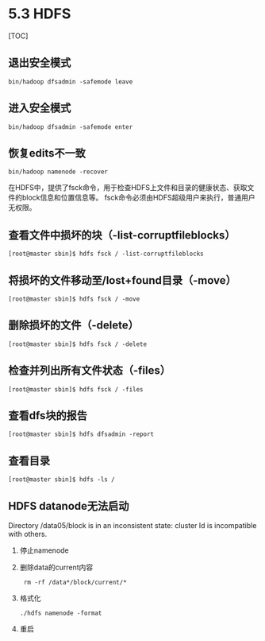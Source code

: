 # 5.3 HDFS

[TOC]

## 退出安全模式

```shell
bin/hadoop dfsadmin -safemode leave
```

## 进入安全模式

```shell
bin/hadoop dfsadmin -safemode enter
```

## 恢复edits不一致

```shell
bin/hadoop namenode -recover
```

在HDFS中，提供了fsck命令，用于检查HDFS上文件和目录的健康状态、获取文件的block信息和位置信息等。
fsck命令必须由HDFS超级用户来执行，普通用户无权限。

## 查看文件中损坏的块（-list-corruptfileblocks）

```shell
[root@master sbin]$ hdfs fsck / -list-corruptfileblocks
```

## 将损坏的文件移动至/lost+found目录（-move）

```shell
[root@master sbin]$ hdfs fsck / -move
```

## 删除损坏的文件（-delete）

```shell
[root@master sbin]$ hdfs fsck / -delete
```

## 检查并列出所有文件状态（-files）

```shell
[root@master sbin]$ hdfs fsck / -files
```

## 查看dfs块的报告

```shell
[root@master sbin]$ hdfs dfsadmin -report
```

## 查看目录

```shell
[root@master sbin]$ hdfs -ls /
```

## HDFS datanode无法启动

Directory /data05/block is in an inconsistent state: cluster Id is incompatible with others.

1. 停止namenode

2. 删除data的current内容

    ```shell
     rm -rf /data*/block/current/*
    ```

3. 格式化

    ```shell
    ./hdfs namenode -format
    ```

4. 重启


